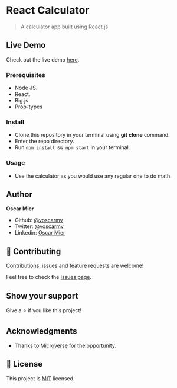 # React Calculator

> A calculator app built using React.js

## Live Demo

Check out the live demo [here](https://shielded-anchorage-34110.herokuapp.com/).

### Prerequisites
- Node JS.
- React.
- Big.js
- Prop-types

### Install
- Clone this repository in your terminal using **git clone** command.
- Enter the repo directory.
- Run `npm install && npm start` in your terminal.

### Usage
- Use the calculator as you would use any regular one to do math.

## Author

**Oscar Mier**
- Github: [@voscarmv](https://github.com/voscarmv)
- Twitter: [@voscarmv](https://twitter.com/voscarmv)
- Linkedin: [Oscar Mier](https://www.linkedin.com/in/oscar-mier-072984196/) 

## 🤝 Contributing

Contributions, issues and feature requests are welcome!

Feel free to check the [issues page](../../issues/).

## Show your support

Give a ⭐️ if you like this project!

## Acknowledgments

- Thanks to [Microverse](www.microverse.org) for the opportunity.

## 📝 License

This project is [MIT](./LICENSE) licensed.
